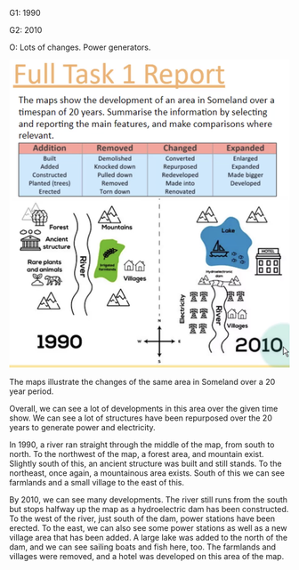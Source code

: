 G1: 1990

G2: 2010

O: Lots of changes. Power generators.

![Screenshot](map1.png)

The maps illustrate the changes of the same area in Someland over a 20 year period.

Overall, we can see a lot of developments in this area over the given time show. We can see a lot of structures have been repurposed over the 20 years to generate power and electricity.

In 1990, a river ran straight through the middle of the map, from south to north. To the northwest of the map, a forest area, and mountain exist. Slightly south of this, an ancient structure was built and still stands. To the northeast, once again, a mountainous area exists. South of this we can see farmlands and a small village to the east of this.

By 2010, we can see many developments. The river still runs from the south but stops halfway up the map as a hydroelectric dam has been constructed. To the west of the river, just south of the dam, power stations have been erected. To the east, we can also see some power stations as well as a new village area that has been added. A large lake was added to the north of the dam, and we can see sailing boats and fish here, too. The farmlands and villages were removed, and a hotel was developed on this area of the map.
